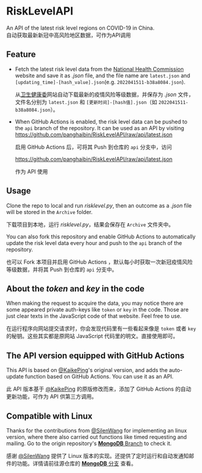 # RiskLevelAPI

An API of the latest risk level regions on COVID-19 in China.  
自动获取最新新冠中高风险地区数据，可作为API调用

## Feature

- Fetch the latest risk level data from the [National Health Commission](http://bmfw.www.gov.cn/yqfxdjcx/risk.html) website and save it as *.json* file, and the file name are `latest.json` and `[updating_time]-[hash_value].json`(e.g. `2022041511-b38a8084.json`).

    从[卫生健康委](http://bmfw.www.gov.cn/yqfxdjcx/risk.html)网站自动下载最新的疫情风险等级数据，并保存为 *.json* 文件，文件名分别为 `latest.json` 和 `[更新时间]-[hash值].json`（如 `2022041511-b38a8084.json`）。
- When GitHub Actions is enabled, the risk level data can be pushed to the `api` branch of the repository. It can be used as an API by visiting <https://github.com/panghaibin/RiskLevelAPI/raw/api/latest.json> 

    启用 GitHub Actions 后，可将其 Push 到仓库的 `api` 分支中，访问 

    <https://github.com/panghaibin/RiskLevelAPI/raw/api/latest.json>

    作为 API 使用


## Usage

Clone the repo to local and run *risklevel.py*, then an outcome as a *.json* file will be stored in the `Archive` folder.

下载项目到本地，运行 *risklevel.py*，结果会保存在 `Archive` 文件夹中。

You can also fork this repository and enable GitHub Actions to automatically update the risk level data every hour and push to the `api` branch of the repository.

也可以 Fork 本项目并启用 GitHub Actions ，默认每小时获取一次新冠疫情风险等级数据，并将其 Push 到仓库的 `api` 分支中。

## About the *token* and *key* in the code

When making the request to acquire the data, you may notice there are some appeared private auth-keys like `token` or `key` in the code. Those are just clear texts in the JavaScript code of that website. Feel free to use.

在运行程序向网站提交请求时，你会发现代码里有一些看起来像是 `token` 或者 `key` 的秘钥。这些其实都是原网站 JavaScript 代码里的明文。直接使用即可。

## The API version equipped with GitHub Actions

This API is based on [@KaikePing](https://github.com/KaikePing/RiskLevel)'s original version, and adds the auto-update function based on GitHub Actions. You can use it as an API.

此 API 版本基于 [@KaikePing](https://github.com/KaikePing/RiskLevel) 的原版修改而来，添加了 GitHub Actions 的自动更新功能，可作为 API 供第三方调用。

## Compatible with Linux

Thanks for the contributions from [@SilenWang](https://github.com/SilenWang) for implementing an linux version, where there also carried out functions like timed requesting and mailing. Go to the origin repository's [**MongoDB** Branch](https://github.com/KaikePing/RiskLevel/tree/MongoDB) to check it.

感谢 [@SilenWang](https://github.com/SilenWang) 提供了 Linux 版本的实现。还提供了定时运行和自动发通知邮件的功能。详情请前往源仓库的 [**MongoDB** 分支](https://github.com/KaikePing/RiskLevel/tree/MongoDB) 查看。
